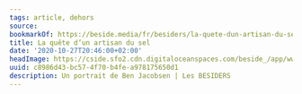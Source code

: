 ```yaml
---
tags: article, dehors
source:
bookmarkOf: https://beside.media/fr/besiders/la-quete-dun-artisan-du-sel/
title: La quête d’un artisan du sel
date: '2020-10-27T20:46:00+02:00'
headImage: https://cside.sfo2.cdn.digitaloceanspaces.com/beside_/app/www/2020/10/Thumbnail-03JacobsenExtras_Calisch_Web-9.jpg
uuid: c8986d43-bc57-4f70-b4fe-a978175650d1
description: Un portrait de Ben Jacobsen | Les BESIDERS
---
```


